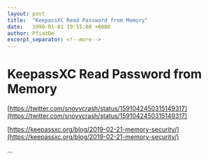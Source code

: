 ```yaml
---
layout: post
title:  "KeepassXC Read Password from Memory"
date:   1990-01-01 19:55:00 +0000
author: PfiatDe
excerpt_separator: <!--more-->
---
```


# KeepassXC Read Password from Memory

[https://twitter.com/snovvcrash/status/1591042450315149317](https://twitter.com/snovvcrash/status/1591042450315149317)

[https://keepassxc.org/blog/2019-02-21-memory-security/](https://keepassxc.org/blog/2019-02-21-memory-security/)

...
<!--more-->
